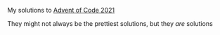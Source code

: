 My solutions to [Advent of Code 2021](https://adventofcode.com/2021)

They might not always be the prettiest solutions, but they *are* solutions
